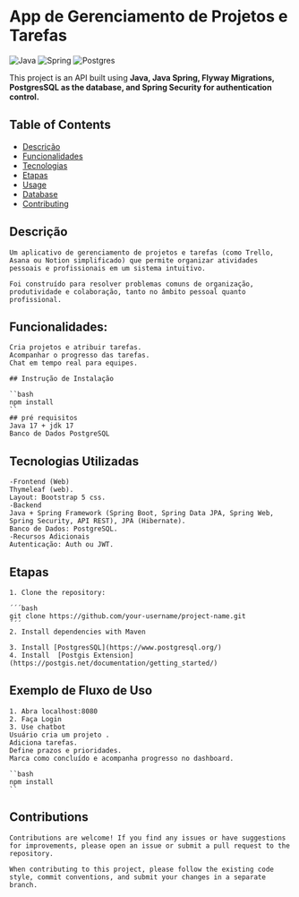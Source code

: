 

# App de Gerenciamento de Projetos e Tarefas

![Java](https://img.shields.io/badge/java-%23ED8B00.svg?style=for-the-badge&logo=openjdk&logoColor=white)
![Spring](https://img.shields.io/badge/spring-%236DB33F.svg?style=for-the-badge&logo=spring&logoColor=white)
![Postgres](https://img.shields.io/badge/postgres-%23316192.svg?style=for-the-badge&logo=postgresql&logoColor=white)

This project is an API built using **Java, Java Spring, Flyway Migrations, PostgresSQL as the database, and Spring Security for authentication control.** 

## Table of Contents

- [Descrição](#descrição)
- [Funcionalidades](#funcionalidades)
- [Tecnologias](#tecnologias)
- [Etapas](#etapas)
- [Usage](#usage)
- [Database](#database)
- [Contributing](#contributing)

## Descrição

    Um aplicativo de gerenciamento de projetos e tarefas (como Trello, Asana ou Notion simplificado) que permite organizar atividades pessoais e profissionais em um sistema intuitivo.

    Foi construído para resolver problemas comuns de organização, produtividade e colaboração, tanto no âmbito pessoal quanto profissional. 

## Funcionalidades:

    Cria projetos e atribuir tarefas.
    Acompanhar o progresso das tarefas.
    Chat em tempo real para equipes.
    
    ## Instrução de Instalação

    ``bash
    npm install
    ``
    ## pré requisitos
    Java 17 + jdk 17
    Banco de Dados PostgreSQL

## Tecnologias Utilizadas

    -Frontend (Web)
    Thymeleaf (web).
    Layout: Bootstrap 5 css.
    -Backend
    Java + Spring Framework (Spring Boot, Spring Data JPA, Spring Web, Spring Security, API REST), JPA (Hibernate).
    Banco de Dados: PostgreSQL.
    -Recursos Adicionais
    Autenticação: Auth ou JWT.

## Etapas 

    1. Clone the repository:

    ´´´bash
    git clone https://github.com/your-username/project-name.git
    ´´´
    2. Install dependencies with Maven

    3. Install [PostgresSQL](https://www.postgresql.org/)
    4. Install  [Postgis Extension](https://postgis.net/documentation/getting_started/)

## Exemplo de Fluxo de Uso

    1. Abra localhost:8080 
    2. Faça Login
    3. Use chatbot
    Usuário cria um projeto .
    Adiciona tarefas.
    Define prazos e prioridades.
    Marca como concluído e acompanha progresso no dashboard.
    
    ``bash
    npm install
    ``

## Contributions

    Contributions are welcome! If you find any issues or have suggestions for improvements, please open an issue or submit a pull request to the repository.

    When contributing to this project, please follow the existing code style, commit conventions, and submit your changes in a separate branch.
